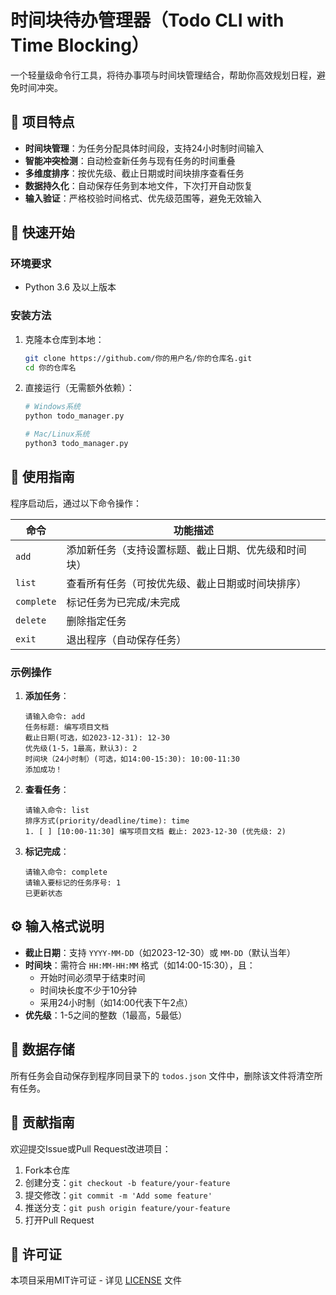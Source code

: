 # 时间块待办管理器（Todo CLI with Time Blocking）

一个轻量级命令行工具，将待办事项与时间块管理结合，帮助你高效规划日程，避免时间冲突。

## 🌟 项目特点

- **时间块管理**：为任务分配具体时间段，支持24小时制时间输入
- **智能冲突检测**：自动检查新任务与现有任务的时间重叠
- **多维度排序**：按优先级、截止日期或时间块排序查看任务
- **数据持久化**：自动保存任务到本地文件，下次打开自动恢复
- **输入验证**：严格校验时间格式、优先级范围等，避免无效输入

## 🚀 快速开始

### 环境要求

- Python 3.6 及以上版本

### 安装方法

1. 克隆本仓库到本地：

   ```bash
   git clone https://github.com/你的用户名/你的仓库名.git
   cd 你的仓库名
   ```

2. 直接运行（无需额外依赖）：

   ```bash
   # Windows系统
   python todo_manager.py
   
   # Mac/Linux系统
   python3 todo_manager.py
   ```

## 📖 使用指南

程序启动后，通过以下命令操作：

| 命令       | 功能描述                                             |
| ---------- | ---------------------------------------------------- |
| `add`      | 添加新任务（支持设置标题、截止日期、优先级和时间块） |
| `list`     | 查看所有任务（可按优先级、截止日期或时间块排序）     |
| `complete` | 标记任务为已完成/未完成                              |
| `delete`   | 删除指定任务                                         |
| `exit`     | 退出程序（自动保存任务）                             |

### 示例操作

1. **添加任务**：

   ```
   请输入命令: add
   任务标题: 编写项目文档
   截止日期(可选，如2023-12-31): 12-30
   优先级(1-5，1最高，默认3): 2
   时间块（24小时制）(可选，如14:00-15:30): 10:00-11:30
   添加成功！
   ```

2. **查看任务**：

   ```
   请输入命令: list
   排序方式(priority/deadline/time): time
   1. [ ] [10:00-11:30] 编写项目文档 截止: 2023-12-30 (优先级: 2)
   ```

3. **标记完成**：

   ```
   请输入命令: complete
   请输入要标记的任务序号: 1
   已更新状态
   ```

## ⚙️ 输入格式说明

- **截止日期**：支持 `YYYY-MM-DD`（如2023-12-30）或 `MM-DD`（默认当年）
- **时间块**：需符合 `HH:MM-HH:MM` 格式（如14:00-15:30），且：
  - 开始时间必须早于结束时间
  - 时间块长度不少于10分钟
  - 采用24小时制（如14:00代表下午2点）
- **优先级**：1-5之间的整数（1最高，5最低）

## 📁 数据存储

所有任务会自动保存到程序同目录下的 `todos.json` 文件中，删除该文件将清空所有任务。

## 🤝 贡献指南

欢迎提交Issue或Pull Request改进项目：

1. Fork本仓库
2. 创建分支：`git checkout -b feature/your-feature`
3. 提交修改：`git commit -m 'Add some feature'`
4. 推送分支：`git push origin feature/your-feature`
5. 打开Pull Request

## 📄 许可证

本项目采用MIT许可证 - 详见 [LICENSE](LICENSE) 文件
    
